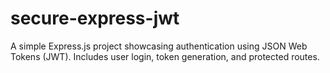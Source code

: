 # secure-express-jwt
A simple Express.js project showcasing authentication using JSON Web Tokens (JWT). Includes user login, token generation, and protected routes.
